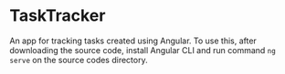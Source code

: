 # TaskTracker

An app for tracking tasks created using Angular. To use this, after downloading the source code, install Angular CLI and run command `ng serve` on the source codes  directory.
